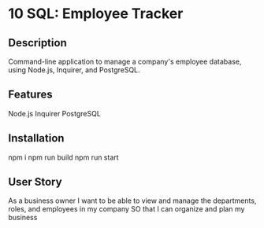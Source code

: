 # 10 SQL: Employee Tracker

## Description

Command-line application to manage a company's employee database, using Node.js, Inquirer, and PostgreSQL.

## Features
Node.js
Inquirer
PostgreSQL

## Installation
npm i
npm run build
npm run start

## User Story
As a business owner
I want to be able to view and manage the departments, roles, and employees in my company
SO that I can organize and plan my business